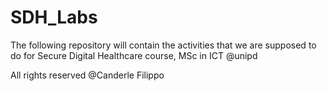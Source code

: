 # SDH_Labs
The following repository will contain the activities that we are supposed to do for Secure Digital Healthcare course, MSc in ICT @unipd

All rights reserved @Canderle Filippo
